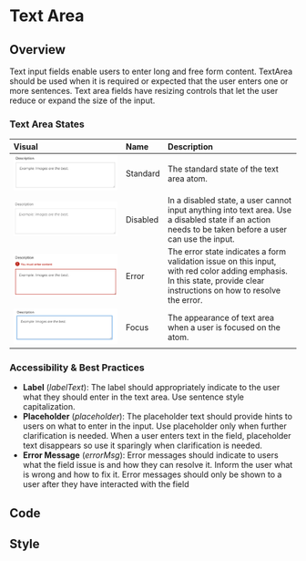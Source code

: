 # Text Area

## Overview

Text input fields enable users to enter long and free form content. TextArea should be used when it is required or expected that the user enters one or more sentences. Text area fields have resizing controls that let the user reduce or expand the size of the input.

### Text Area States

| Visual | Name | Description |
| :--- | :--- | :--- |
| ![](../../.gitbook/assets/textarea.png) | Standard | The standard state of the text area atom. |
| ![](../../.gitbook/assets/textarea-as-disabled.png) | Disabled | In a disabled state, a user cannot input anything into text area. Use a disabled state if an action needs to be taken before a user can use the input. |
| ![](../../.gitbook/assets/textarea-as-error.png) | Error | The error state indicates a form validation issue on this input, with red color adding emphasis. In this state, provide clear instructions on how to resolve the error. |
| ![](../../.gitbook/assets/textarea-as-focus.png) | Focus | The appearance of text area when a user is focused on the atom. |

### Accessibility & Best Practices

* **Label** \(_labelText_\): The label should appropriately indicate to the user what they should enter in the text area. Use sentence style capitalization.
* **Placeholder** \(_placeholder_\): The placeholder text should provide hints to users on what to enter in the input. Use placeholder only when further clarification is needed. When a user enters text in the field, placeholder text disappears so use it sparingly when clarification is needed.
* **Error Message** \(_errorMsg_\): Error messages should indicate to users what the field issue is and how they can resolve it. Inform the user what is wrong and how to fix it. Error messages should only be shown to a user after they have interacted with the field

## Code

## Style


